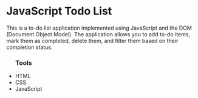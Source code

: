 <h1>JavaScript Todo List</h1>

<p>
    This is a to-do list application implemented using JavaScript and the DOM (Document Object Model). 
    The application allows you to add to-do items, mark them as completed, delete them, and filter them based on their completion status.
</p>

<ul>
    <h3>Tools</h3>
    <li>HTML</li>
    <li>CSS</li>
    <li>JavaScript</li>
</ul>